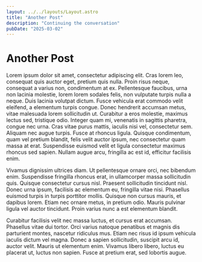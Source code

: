 ```yaml
---
layout: ../../layouts/Layout.astro
title: "Another Post"
description: "Continuing the conversation"
pubDate: "2025-03-02"
---
```


# Another Post
Lorem ipsum dolor sit amet, consectetur adipiscing elit. Cras lorem leo, consequat quis auctor eget, pretium quis nulla. Proin risus neque, consequat a varius non, condimentum at ex. Pellentesque faucibus, urna non lacinia molestie, lorem lorem sodales felis, non vulputate turpis nulla a neque. Duis lacinia volutpat dictum. Fusce vehicula erat commodo velit eleifend, a elementum turpis congue. Donec hendrerit accumsan metus, vitae malesuada lorem sollicitudin ut. Curabitur a eros molestie, maximus lectus sed, tristique odio. Integer quam mi, venenatis in sagittis pharetra, congue nec urna. Cras vitae purus mattis, iaculis nisi vel, consectetur sem. Aliquam nec augue turpis. Fusce at rhoncus ligula. Quisque condimentum, quam vel pretium blandit, felis velit auctor ipsum, nec consectetur quam massa at erat. Suspendisse euismod velit et ligula consectetur maximus rhoncus sed sapien. Nullam augue arcu, fringilla ac est id, efficitur facilisis enim.

Vivamus dignissim ultrices diam. Ut pellentesque ornare orci, nec bibendum enim. Suspendisse fringilla rhoncus erat, in ullamcorper massa sollicitudin quis. Quisque consectetur cursus nisl. Praesent sollicitudin tincidunt nisl. Donec urna ipsum, facilisis ac elementum eu, fringilla vitae nisi. Phasellus euismod turpis in turpis porttitor mollis. Quisque non cursus mauris, et dapibus lorem. Etiam nec ornare metus, in pretium odio. Mauris pulvinar ligula vel auctor tincidunt. Proin varius nunc a est elementum blandit.

Curabitur facilisis velit nec massa luctus, et cursus erat accumsan. Phasellus vitae dui tortor. Orci varius natoque penatibus et magnis dis parturient montes, nascetur ridiculus mus. Etiam nec risus id ipsum vehicula iaculis dictum vel magna. Donec a sapien sollicitudin, suscipit arcu id, auctor velit. Mauris ut elementum enim. Vivamus libero libero, luctus eu placerat ut, luctus non sapien. Fusce at pretium erat, sed lobortis augue.
